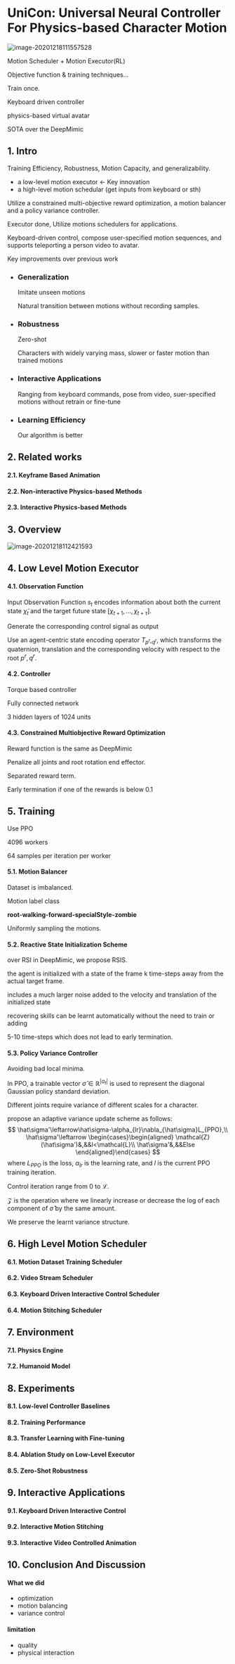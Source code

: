 # UniCon: Universal Neural Controller For Physics-based Character Motion

![image-20201218111557528](Images/Abstract.png)

Motion Scheduler + Motion Executor(RL)

Objective function & training techniques...

Train once.

Keyboard driven controller

physics-based virtual avatar

SOTA over the DeepMimic

## 1. Intro

Training Efficiency, Robustness, Motion Capacity, and generalizability.

- a low-level motion executor  <- Key innovation
- a high-level motion schedular (get inputs from keyboard or sth)

Utilize a constrained multi-objective reward optimization,  a motion balancer and a policy variance controller.

Executor done, Utilize motions schedulers for applications.

Keyboard-driven control, compose user-specified motion sequences, and supports teleporting a person video to avatar.



Key improvements over previous work

- ### Generalization

  Imitate unseen motions 

  Natural transition  between motions without recording samples.

- ### Robustness

  Zero-shot

  Characters with widely varying mass, slower or faster motion than trained motions

  

- ### Interactive Applications

  Ranging from keyboard commands, pose from video, suer-specified motions without retrain or fine-tune

- ### Learning Efficiency

  Our algorithm is better

## 2. Related works

#### 	2.1. Keyframe Based Animation

#### 	2.2. Non-interactive Physics-based Methods

#### 	2.3. Interactive Physics-based Methods

## 3. Overview

![image-20201218112421593](Images/overview.png)

## 4.  Low Level Motion Executor

#### 	4.1. Observation Function

Input Observation Function $s_t$ encodes information about both the current state $\tilde\chi_t$ and the target future state $[\chi_{t+1}, ..., \chi_{t+\tau}]$.

Generate the corresponding control signal as output

Use an agent-centric state encoding operator $T_{p^r},_{q^r}$, which transforms the quaternion, translation and the corresponding velocity with respect to the root $p^r ,q^r$.

#### 	4.2. Controller

Torque based controller

Fully connected network 

3 hidden layers of 1024 units

#### 	4.3. Constrained Multiobjective Reward Optimization

Reward function is the same as DeepMimic

Penalize all joints and root rotation end effector.

Separated reward term.

Early termination if one of the rewards is below 0.1

## 5. Training

Use PPO

4096 workers

64 samples per iteration per worker

#### 	5.1. Motion Balancer

Dataset is imbalanced.

Motion label class

**root-walking-forward-specialStyle-zombie**

Uniformly sampling the motions.

#### 	5.2. Reactive State Initialization Scheme

over RSI in DeepMimic, we propose RSIS.

the agent is initialized with a state of the frame k time-steps away from the actual target frame.

includes a much larger noise added to the velocity and translation of the initialized state

recovering skills can be learnt automatically without the need to train or adding

5-10 time-steps which does not lead to early termination.

#### 	5.3. Policy Variance Controller

Avoiding bad local minima.

In PPO, a trainable vector $\hat\sigma\in\mathbb{R}^{|a_t|}$ is used to represent the diagonal Gaussian policy standard deviation.

Different joints require variance of different scales for a character.

propose an adaptive variance update scheme as follows:
$$
\hat\sigma'\leftarrow\hat\sigma-\alpha_{lr}\nabla_{\hat\sigma}L_{PPO},\\
\hat\sigma'\leftarrow
\begin{cases}\begin{aligned}
 \mathcal{Z}(\hat\sigma')&,&&l<\mathcal{L}\\
 \hat\sigma'&,&&Else 
\end{aligned}\end{cases}
$$
where $L_{PPO}$ is the loss, $\alpha_{lr}$ is the learning rate, and $l$ is the current PPO training iteration.

Control iteration range from 0 to $\mathcal{L}$.

$\mathcal{Z}$ is the operation where we linearly increase or decrease the log of each component of $\hat\sigma$ by the same amount.

We preserve the learnt variance structure.

## 6. High Level Motion Scheduler

#### 	6.1. Motion Dataset Training Scheduler

#### 	6.2. Video Stream Scheduler

#### 	6.3. Keyboard Driven Interactive Control Scheduler

#### 	6.4. Motion Stitching Scheduler

## 7. Environment

#### 	7.1. Physics Engine

#### 	7.2. Humanoid Model

## 8. Experiments

#### 	8.1. Low-level Controller Baselines

#### 	8.2. Training Performance

#### 	8.3. Transfer Learning with Fine-tuning

#### 	8.4. Ablation Study on Low-Level Executor

#### 	8.5. Zero-Shot Robustness

## 9. Interactive Applications

#### 	9.1. Keyboard Driven Interactive Control

#### 	9.2. Interactive Motion Stitching

#### 	9.3. Interactive Video Controlled Animation

## 10. Conclusion And Discussion

#### What we did

- optimization
- motion balancing
- variance control

#### limitation

- quality
- physical interaction